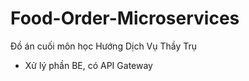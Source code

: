 # Food-Order-Microservices
Đồ án cuối môn học Hướng Dịch Vụ Thầy Trụ
- Xử lý phần BE, có API Gateway 
